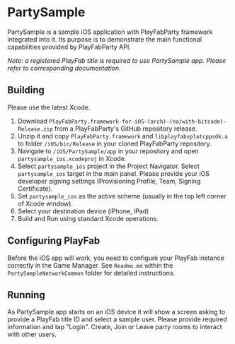 # PartySample

PartySample is a sample iOS application with PlayFabParty framework integrated into it. Its purpose is to demonstrate the main functional capabilities provided by PlayFabParty API.

_Note: a registered PlayFab title is required to use PartySample app. Please refer to corresponding documentation._

## Building
Please use the latest Xcode.

1. Download `PlayFabParty.framework-for-iOS-(arch)-(no/with-bitcode)-Release.zip` from a PlayFabParty's GitHub repository release.
2. Unzip it and copy `PlayFabParty.framework` and `libplayfabxplatcppsdk.a` to folder `/iOS/bin/Release` in your cloned PlayFabParty repository.
3. Navigate to `/iOS/PartySample/app` in your repository and open `partysample_ios.xcodeproj` in Xcode.
4. Select `partysample_ios` project in the Project Navigator. Select `partysample_ios` target in the main panel. Please provide your iOS developer signing settings (Provisioning Profile, Team, Signing Certificate).
5. Set `partysample_ios` as the active scheme (usually in the top left corner of Xcode window).
6. Select your destination device (iPhone, iPad)
7. Build and Run using standard Xcode operations.

## Configuring PlayFab
Before the iOS app will work, you need to configure your PlayFab instance correctly in the Game Manager. See `Readme.md` within the `PartySampleNetworkCommon` folder for detailed instructions.

## Running
As PartySample app starts on an iOS device it will show a screen asking to provide a PlayFab title ID and select a sample user. Please provide required information and tap "Login". Create, Join or Leave party rooms to interact with other users.
